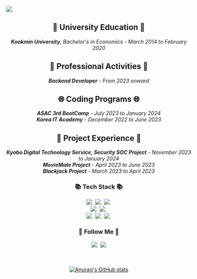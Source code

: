 <img src="https://capsule-render.vercel.app/api?type=waving&color=auto&height=200&section=header&text=Tasker%20Github&fontSize=40" />



<div align="center">
  <h2><b>🏫 University Education 🏫</b></h2>
  <i><b>Kookmin University</b>, Bachelor's in Economics - March 2014 to February 2020</i>
</div>

<div align="center">
  <h2><b>🧩 Professional Activities 🧩</b></h2>
  <i><b>Backend Developer</b> - From 2023 onward</i>
</div>

<div align="center">
  <h2><b>🌐 Coding Programs 🌐</b></h2>
  <i><b>ASAC 3rd BootCamp</b> - July 2023 to January 2024<br>
  <b>Korea IT Academy</b> - December 2022 to June 2023</i>
</div>

<div align="center">
  <h2><b>🚀 Project Experience 🚀</b></h2>
  <i><b>Kyobo Digital Technology Service, Security SOC Project</b> - November 2023 to January 2024<br>
  <b>MovieMate Project</b> - April 2023 to June 2023<br>
  <b>Blackjack Project</b> - March 2023 to April 2023</i>
</div>


<h3 align="center">📚 Tech Stack 📚</h3>
<p align="center">
  <img src="https://img.shields.io/badge/Java-007396?style=flat-square&logo=Java&logoColor=white"/></a>&nbsp
  <img src="https://img.shields.io/badge/Python-3766AB?style=flat-square&logo=Python&logoColor=white"/></a>&nbsp 
  <img src="https://img.shields.io/badge/Javascript-ffb13b?style=flat-square&logo=javascript&logoColor=white"/></a>&nbsp 
  <br>
  <img src="https://img.shields.io/badge/Spring-6DB33F?style=flat-square&logo=Spring&logoColor=white"/></a>&nbsp
  <img src="https://img.shields.io/badge/SpringBoot-6DB33F?style=flat-square&logo=SpringBoot&logoColor=white"/></a>&nbsp 
  
  <br>
  <img src="https://img.shields.io/badge/Mysql-E6B91E?style=flat-square&logo=MySql&logoColor=white"/></a>&nbsp 
  <img src="https://img.shields.io/badge/AWS-232F3E?style=flat-square&logo=AmazonAWS&logoColor=white"/></a>&nbsp 
  <img src="https://img.shields.io/badge/Docker-2496ED?style=flat-square&logo=Docker&logoColor=white"/></a>&nbsp 
</p>

<h3 align="center">🌈 Follow Me 🌈</h3>
<p align="center">
  <a href="https://blog.naver.com/bymyself103"><img src="https://img.shields.io/badge/Tech%20Blog-11B48A?style=flat-square&logo=Vimeo&logoColor=white&link=https://blog.naver.com/bymyself103"/></a>&nbsp
  <a href="mailto:tasker.dev103@gmail.com"><img src="https://img.shields.io/badge/Gmail-d14836?style=flat-square&logo=Gmail&logoColor=white&link=tasker.dev103@gmail.com"/></a>
</p>





<br>
<br>

<div align="center">
  <a href="https://github.com/TaskerJang">
    <img src="https://github-readme-stats.vercel.app/api?username=TaskerJang&show_icons=true&theme=merko&rank_icon=github" alt="Anurag's GitHub stats">
  </a>
</div>



